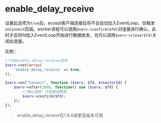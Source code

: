 # enable_delay_receive

设置此选项为`true`后，accept客户端连接后将不会自动加入EventLoop，仅触发`onConnect`回调。worker进程可以调用`$serv->confirm($fd)`对连接进行确认，此时才会将fd加入EventLoop开始进行数据收发，也可以调用`$serv->close($fd)`关闭此连接。

实例：
```php
//开启enable_delay_receive选项
$serv->set(array(
    'enable_delay_receive' => true,
));

$serv->on("Connect", function ($serv, $fd, $reactorId) {
	$serv->after(2000, function() use ($serv, $fd) {
		//确认连接，开始接收数据
		$serv->confirm($fd);
	});
});
```

> enable_delay_receive在1.8.8或更高版本可用